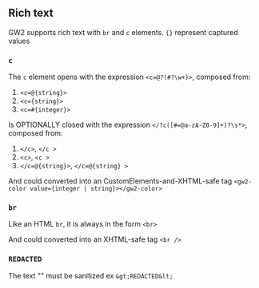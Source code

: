 ## Rich text

GW2 supports rich text with `br` and `c` elements. `{}` represent captured values

### `c`

The `c` element opens with the expression `<c=@?(#?\w+)>`, composed from:

1. `<c=@{string}>`
1. `<c={string}>`
1. `<c=#{integer}>`

Is OPTIONALLY closed with the expression `</?c([#=@a-zA-Z0-9]+)?\s*>`, composed from:

1. `</c>`, `</c >`
1. `<c>`, `<c >`
1. `</c=@{string}>`, `</c=@{string} >`

And could converted into an CustomElements-and-XHTML-safe tag `<gw2-color value={integer | string}></gw2-color>`

### `br`

Like an HTML `br`, it is always in the form `<br>`

And could converted into an XHTML-safe tag `<br />`

### `REDACTED`

The text "<REDACTED>" must be sanitized ex `&gt;REDACTED&lt;`
